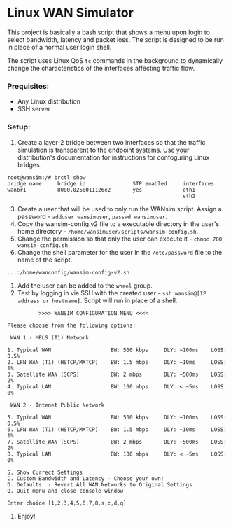 # Linux WAN Simulator

This project is basically a bash script that shows a menu upon login to select bandwidth, latency and packet loss. The script is designed to be run in place of a normal user login shell. 

The script uses Linux QoS `tc` commands in the background to dynamically change the characteristics of the interfaces affecting traffic flow.

### Prequisites:
- Any Linux distribution
- SSH server

### Setup:
1. Create a layer-2 bridge between two interfaces so that the traffic simulation is transparent to the endpoint systems. Use your distribution's documentation for instructions for confoguring Linux bridges.
  ```
  root@wansim:/# brctl show
  bridge name     bridge id               STP enabled     interfaces
  wanbr1          8000.0250011126e2       yes             eth1
                                                          eth2
   ```                                                     
3. Create a user that will be used to only run the WANsim script. Assign a password - `adduser wansimuser`, `passwd wansimuser`.
4. Copy the wansim-config.v2 file to a executable directory in the user's home directory - `/home/wansimuser/scripts/wansim-config.sh`.
5. Change the permission so that only the user can execute it - `chmod 700 wansim-config.sh`
6. Change the shell parameter for the user in the `/etc/password` file to the name of the script.
  ```
  ...:/home/wanconfig/wansim-config-v2.sh
  ```
1. Add the user can be added to the `wheel` group.
1. Test by logging in via SSH with the created user - `ssh wansim@[IP address or hostname]`. Script will run in place of a shell.
```
          >>>> WANSIM CONFIGURATION MENU <<<<

Please choose from the following options:

 WAN 1 - MPLS (T1) Network

1. Typical WAN                   BW: 500 kbps     DLY: ~100ms    LOSS: 0.5%
2. LFN WAN (T1) (HSTCP/MXTCP)    BW: 1.5 mbps     DLY: ~10ms     LOSS: 1%
3. Satellite WAN (SCPS)          BW: 2 mbps       DLY: ~500ms    LOSS: 2%
4. Typical LAN                   BW: 100 mbps     DLY: < ~5ms    LOSS: 0%

 WAN 2 - Intenet Public Network

5. Typical WAN                   BW: 500 kbps     DLY: ~100ms    LOSS: 0.5%
6. LFN WAN (T1) (HSTCP/MXTCP)    BW: 1.5 mbps     DLY: ~10ms     LOSS: 1%
7. Satellite WAN (SCPS)          BW: 2 mbps       DLY: ~500ms    LOSS: 2%
8. Typical LAN                   BW: 100 mbps     DLY: < ~5ms    LOSS: 0%

S. Show Currect Settings
C. Custom Bandwidth and Latency - Choose your own!
D. Defaults  - Revert All WAN Networks to Original Settings
Q. Quit menu and close console window

Enter choice [1,2,3,4,5,6,7,8,s,c,d,q]
```
1. Enjoy!
